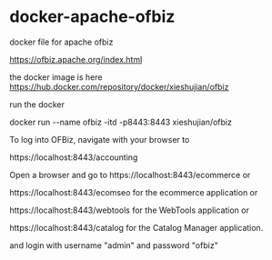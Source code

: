# docker-apache-ofbiz
docker file for apache ofbiz

https://ofbiz.apache.org/index.html

the docker image is here https://hub.docker.com/repository/docker/xieshujian/ofbiz

run the docker

docker run --name ofbiz -itd -p8443:8443 xieshujian/ofbiz



To log into OFBiz, navigate with your browser to

https://localhost:8443/accounting

Open a browser and go to https://localhost:8443/ecommerce or 

https://localhost:8443/ecomseo for the ecommerce application or

https://localhost:8443/webtools for the WebTools application or

https://localhost:8443/catalog for the Catalog Manager application.

and login with username "admin" and password "ofbiz"
